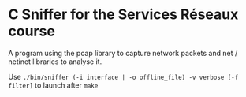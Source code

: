 # C Sniffer for the Services Réseaux course

A program using the pcap library to capture network packets and net / netinet libraries to analyse it.

Use `./bin/sniffer (-i interface | -o offline_file) -v verbose [-f filter]` to launch after `make`
